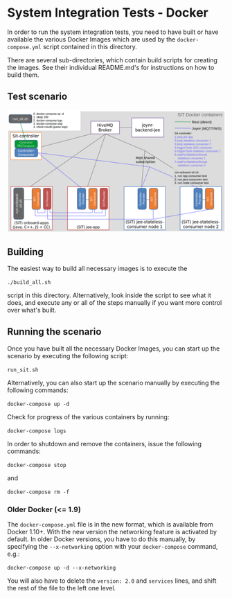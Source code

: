 # System Integration Tests - Docker

In order to run the system integration tests, you need to have built
or have available the various Docker Images which are used by
the `docker-compose.yml` script contained in this directory.

There are several sub-directories, which contain build scripts
for creating the images. See their individual README.md's for
instructions on how to build them.

## Test scenario

![SIT Test Scenario Overview](docs/OverviewSIT.png)

## Building

The easiest way to build all necessary images is to execute the

`./build_all.sh`

script in this directory. Alternatively, look inside the script
to see what it does, and execute any or all of the steps
manually if you want more control over what's built.

## Running the scenario

Once you have built all the necessary Docker Images, you
can start up the scenario by executing the following script:

`run_sit.sh`

Alternatively, you can also start up the scenario manually by
executing the following commands:

`docker-compose up -d`

Check for progress of the various containers by running:

`docker-compose logs`

In order to shutdown and remove the containers, issue the
following commands:

`docker-compose stop`

and

`docker-compose rm -f`

### Older Docker (<= 1.9)

The `docker-compose.yml` file is in the new format, which is
available from Docker 1.10+. With the new version the networking
feature is activated by default. In older Docker versions, you
have to do this manually, by specifying the `--x-networking`
option with your `docker-compose` command, e.g.:

`docker-compose up -d --x-networking`

You will also have to delete the `version: 2.0` and `services`
lines, and shift the rest of the file to the left one level.
